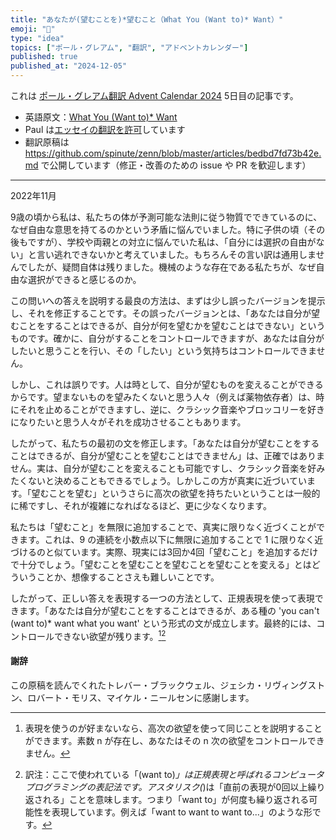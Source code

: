 ```yaml
---
title: "あなたが(望むことを)*望むこと（What You (Want to)* Want）"
emoji: "🎋"
type: "idea"
topics: ["ポール・グレアム", "翻訳", "アドベントカレンダー"]
published: true
published_at: "2024-12-05"
---
```


これは [ポール・グレアム翻訳 Advent Calendar 2024](https://adventar.org/calendars/10831) 5日目の記事です。

- 英語原文：[What You (Want to)* Want](https://paulgraham.com/want.html)
- Paul は[エッセイの翻訳を許可](https://paulgraham.com/gfaq.html)しています
- 翻訳原稿は https://github.com/spinute/zenn/blob/master/articles/bedbd7fd73b42e.md で公開しています（修正・改善のための issue や PR を歓迎します）

---

2022年11月

9歳の頃から私は、私たちの体が予測可能な法則に従う物質でできているのに、なぜ自由な意思を持てるのかという矛盾に悩んでいました。特に子供の頃（その後もですが）、学校や両親との対立に悩んでいた私は、「自分には選択の自由がない」と言い逃れできないかと考えていました。もちろんその言い訳は通用しませんでしたが、疑問自体は残りました。機械のような存在である私たちが、なぜ自由な選択ができると感じるのか。

この問いへの答えを説明する最良の方法は、まずは少し誤ったバージョンを提示し、それを修正することです。その誤ったバージョンとは、「あなたは自分が望むことをすることはできるが、自分が何を望むかを望むことはできない」というものです。確かに、自分がすることをコントロールできますが、あなたは自分がしたいと思うことを行い、その「したい」という気持ちはコントロールできません。

しかし、これは誤りです。人は時として、自分が望むものを変えることができるからです。望まないものを望みたくないと思う人々（例えば薬物依存者）は、時にそれを止めることができますし、逆に、クラシック音楽やブロッコリーを好きになりたいと思う人々がそれを成功させることもあります。

したがって、私たちの最初の文を修正します。「あなたは自分が望むことをすることはできるが、自分が望むことを望むことはできません」は、正確ではありません。実は、自分が望むことを変えることも可能ですし、クラシック音楽を好みたくないと決めることもできるでしょう。しかしこの方が真実に近づいています。「望むことを望む」というさらに高次の欲望を持ちたいということは一般的に稀ですし、それが複雑になればなるほど、更に少なくなります。

私たちは「望むこと」を無限に追加することで、真実に限りなく近づくことができます。これは、9 の連続を小数点以下に無限に追加することで 1 に限りなく近づけるのと似ています。実際、現実には3回か4回「望むこと」を追加するだけで十分でしょう。「望むことを望むことを望むことを望むことを変える」とはどういうことか、想像することさえも難しいことです。

したがって、正しい答えを表現する一つの方法として、正規表現を使って表現できます。「あなたは自分が望むことをすることはできるが、ある種の 'you can't (want to)\* want what you want' という形式の文が成立します。最終的には、コントロールできない欲望が残ります。[^2][^3]

#### 謝辞

この原稿を読んでくれたトレバー・ブラックウェル、ジェシカ・リヴィングストン、ロバート・モリス、マイケル・ニールセンに感謝します。

[^1]: 9歳のとき、物質がランダムに振る舞う可能性があるとは知らなかったが、その問題の本質を損なうことはないと思います。ランダム性は、決定論と同様に、心の機械の亡霊を打ち消します。

[^2]: 表現を使うのが好まないなら、高次の欲望を使って同じことを説明することができます。素数 n が存在し、あなたはその n 次の欲望をコントロールできません。

[^3]: 訳注：ここで使われている「(want to)*」は正規表現と呼ばれるコンピュータプログラミングの表記法です。アスタリスク(*)は「直前の表現が0回以上繰り返される」ことを意味します。つまり「want to」が何度も繰り返される可能性を表現しています。例えば「want to want to want to...」のような形です。

[^4]: 訳注：この文章のタイトル「What You (Want to)* Want」は、正規表現を用いた言葉遊びになっています。「あなたが望むことを望むことを望むことを望むことを...望むこと」という主題を、正規表現を使って簡潔に表現しています。
